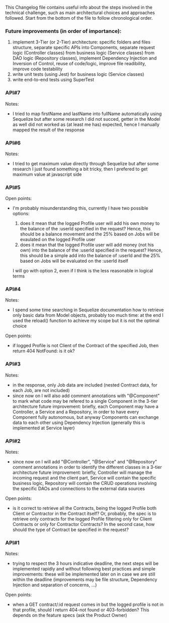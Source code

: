 This Changelog file contains useful info about the steps involved in the technical challenge, such as main architectural choices and approaches followed.
Start from the bottom of the file to follow chronological order.

### Future improvements (in order of importance):
1. implement 3-Tier (or 2-Tier) architecture: specific folders and files structure, separate specific APIs into Components, separate request logic (Controller classes) from business logic (Service classes) from DAO logic (Repository classes), implement Dependency Injection and Inversion of Control, reuse of code/logic, improve file readibility, improve code testability
2. write unit tests (using Jest) for business logic (Service classes)
3. write end-to-end tests using SuperTest

### API#7
Notes:
- I tried to map firstName and lastName into fullName automatically using Sequelize but after some research I did not succed, getter in the Model as well did not worked as (at least me has) expected, hence I manually mapped the result of the response

### API#6
Notes:
- I tried to get maximum value directly through Sequelize but after some research I just found something a bit tricky, then I prefered to get maximum value at javascript side

### API#5
Open points:
- I'm probably misunderstanding this, currently I have two possible options:
    1. does it mean that the logged Profile user will add his own money to the balance of the :userId specified in the request? Hence, this should be a balance movement and the 25% based on Jobs will be evaulated on the logged Profile user
    2. does it mean that the logged Profile user will add money (not his own) into the balance of the :userId specified in the request? Hence, this should be a simple add into the balance of :userId and the 25% based on Jobs will be evaluated on the :userId itself

    I will go with option 2, even if I think is the less reasonable in logical terms

### API#4
Notes:
- I spend some time searching in Sequelize documentation how to retrieve only basic data from Model objects, probably too much time: at the end I used the reload() function to achieve my scope but it is not the optimal choice

Open points:
- if logged Profile is not Client of the Contract of the specified Job, then return 404 NotFound: is it ok?

### API#3
Notes:
- in the response, only Job data are included (nested Contract data, for each Job, are not included)
- since now on I will also add comment annotations with "@Component" to mark what code may be refered to a single Component in the 3-tier architecture future improvement: briefly, each Component may have a Controller, a Service and a Repository, in order to have every Component fully autonomous, but anyway Components can exchange data to each other using Dependency Injection (generally this is implemented at Service layer)

### API#2
Notes:
- since now on I will add "@Controller", "@Service" and "@Repository" comment annotations in order to identify the different classes in a 3-tier architecture future improvement: briefly, Controller will manage the incoming request and the client part, Service will contain the specific business logic, Repository will contain the CRUD operations involving the specific DAOs and connections to the external data sources

Open points:
- is it correct to retrieve all the Contracts, being the logged Profile both Client or Contractor in the Contract itself? Or, probably, the spec is to retrieve only contracts for the logged Profile filtering only for Client Contracts or only for Contractor Contracts? In the second case, how should the type of Contract be specified in the request?

### API#1
Notes:
- trying to respect the 3 hours indicative deadline, the next steps will be implemented rapidly and without following best practices and simple improvements: these will be implemented later on in case we are still within the deadline (improvements may be file structure, Dependency Injection and separation of concerns, ...)

Open points:
- when a GET contract/:id request comes in but the logged profile is not in that profile, should I return 404-not found or 403-forbidden? This depends on the feature specs (ask the Product Owner)

